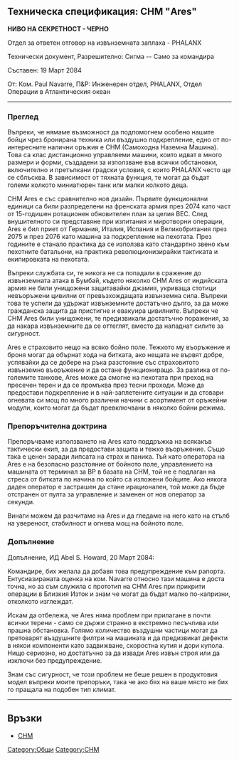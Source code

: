 ## Техническа спецификация: СНМ "Ares"

**НИВО НА СЕКРЕТНОСТ - ЧЕРНО**

Отдел за ответен отговор на извънземната заплаха - PHALANX

Технически документ, Разрешително: Сигма -- Само за командира

Съставен: 19 Март 2084

От: Ком. Paul Navarre, П&Р: Инженерен отдел, PHALANX, Отдел Операции в
Атлантическия океан

------------------------------------------------------------------------

### Преглед

Въпреки, че нямаме възможност да подпомогнем особено нашите бойци чрез
бронирана техника или въздушно подкрепление, едно от по-интересните
налични оръжия е СНМ (Самоходна Наземна Машина). Това са клас
дистанционно управляеми машини, които идват в много размери и форми,
създадени за използване във всички обстановки, включително и претъпкани
градски условия, с които PHALANX често ще се сблъсква. В зависимост от
тяхната функция, те могат да бъдат големи колкото миниатюрен танк или
малки колкото деца.

СНМ Ares е със сравнително нов дизайн. Първите функционални единици са
били разпределени на френската армия през 2074 като част от 15-годишен
ротационен обновителен план за целия ВЕС. След внушителното си
представяне при изпитания и миротворни операции, Ares е бил приет от
Германия, Италия, Испания и Великобритания през 2075 и през 2076 като
машина за подкрепление на пехотата. През годините е станало практика да
се използва като стандартно звено към пехотните батальони, на практика
революционизирайки тактиката и екипировката на пехотата.

Въпреки службата си, те никога не са попадали в сражение до извънземната
атака в Бумбай, където няколко СНМ Ares от индийската армия не били
унищожени защитавайки джамия, укриваща стотици невъоръжени цивилни от
превъзхождащата извънземна сила. Въпреки това те успели да удържат
извънземните достатъчно дълго, за да може гражданска защита да пристигне
и евакуира цивилните. Въпреки че СНМ Ares били унищожени, те
предизвикали достатъчно поражения, за да накара извънземните да се
оттеглят, вместо да нападнат силите за сигурност.

Ares е страховито нещо на всяко бойно поле. Тежкото му въоръжение и
броня могат да обърнат хода на битката, ако нещата не вървят добре,
успявайки да се добере на ръка разстояние със страховитото извънземно
въоръжение и да остане функциониращо. За разлика от по-големите танкове,
Ares може да смогне на пехотата при преход на пресечен терен и да се
промъква през тесни проходи. Може да предостави подкрепление и в
най-заплетените ситуации и да стовари огневата си мощ по много различни
начини с асортимент от оръжейни модули, които могат да бъдат
превключвани в няколко бойни режима.

### Препоръчителна доктрина

Препоръчваме използването на Ares като поддръжка на всякакъв тактически
екип, за да предостави защита и тежко въоръжение. Също така е ценен
заради липсата на страх и паника. Тъй като оператора на Ares е на
безопасно разстояние от бойното поле, управлението на машината от
терминал за ВР в базата на СНМ, той не е подлаган на стреса от битката
по начина по който са изложени бойците. Ако някога даден оператор е
застрашен да стане ирационален, той може да бъде отстранен от пулта за
управление и заменен от нов оператор за секунди.

Винаги можем да разчитаме на Ares и да гледаме на него като на стълб на
увереност, стабилност и огнева мощ на бойното поле.

### Допълнение

Допълнение, ИД Abel S. Howard, 20 Март 2084:

Командире, бих желала да добавя това предупреждение към рапорта.
Ентусиазираната оценка на ком. Navarre относно тази машина е доста
точна, но аз съм служила с прототип на СНМ Ares при прикрити операции в
Близкия Изток и знам че могат да бъдат малко по-капризни, отколкото
изглеждат.

Искам да отбележа, че Ares няма проблем при прилагане в почти всички
терени - само се държи странно в екстремно песъчлива или прашна
обстановка. Голямо количество въздушни частици могат да претоварят
въздушните филтри на машината и да предизвикат дефекти в някои
компоненти като задвижване, скоростна кутия и дори купола. Нищо
сериозно, но достатъчно за да извади Ares извън строя или да изключи без
предупреждение.

Знам със сигурност, че този проблем не беше решен в продуктовия модел
въпреки моите препоръки, така че ако бях на ваше място не бих го пращала
на подобен тип климат.

------------------------------------------------------------------------

## Връзки

- [СНМ](СНМ "wikilink")

[Category:Общи](Category:Общи "wikilink")
[Category:СНМ](Category:СНМ "wikilink")